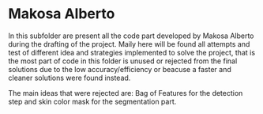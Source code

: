 # Makosa Alberto
In this subfolder are present all the code part developed by Makosa Alberto during the drafting of the project. 
Maily here will be found all attempts and test of different idea and strategies implemented to solve the project,
that is the most part of code in this folder is unused or rejected from the final solutions due to the low accuracy/efficiency
or beacuse a faster and cleaner solutions were found instead.

The main ideas that were rejected are: Bag of Features for the detection step and skin color mask for the segmentation part.
